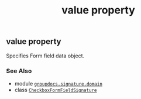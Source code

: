 ﻿---
title: value property
second_title: GroupDocs.Signature for Python via .NET API References
description: 
type: docs
url: /python-net/groupdocs.signature.domain/checkboxformfieldsignature/value/
is_root: false
weight: 170
---

## value property


Specifies Form field data object.

### See Also
* module [`groupdocs.signature.domain`](../../)
* class [`CheckboxFormFieldSignature`](/signature/python-net/groupdocs.signature.domain/checkboxformfieldsignature)
